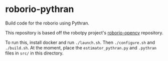 # roborio-pythran
Build code for the roborio using Pythran.

This repository is based off the robotpy project's [roborio-opencv](https://github.com/robotpy/roborio-opencv) repository.

To run this, install docker and run `./launch.sh`. Then `./configure.sh` and `./build.sh`.
At the moment, place the `estimator_pythran.py` and `.pythran` files in `src/` in this directory.
